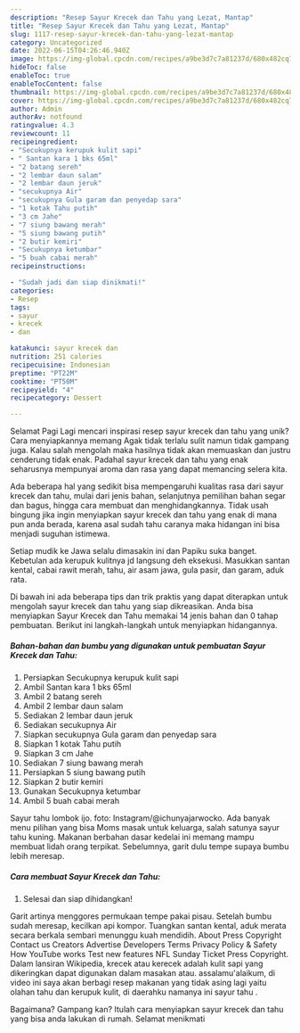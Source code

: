```yaml
---
description: "Resep Sayur Krecek dan Tahu yang Lezat, Mantap"
title: "Resep Sayur Krecek dan Tahu yang Lezat, Mantap"
slug: 1117-resep-sayur-krecek-dan-tahu-yang-lezat-mantap
category: Uncategorized
date: 2022-06-15T04:26:46.940Z
image: https://img-global.cpcdn.com/recipes/a9be3d7c7a81237d/680x482cq70/sayur-krecek-dan-tahu-foto-resep-utama.jpg
hideToc: false
enableToc: true
enableTocContent: false
thumbnail: https://img-global.cpcdn.com/recipes/a9be3d7c7a81237d/680x482cq70/sayur-krecek-dan-tahu-foto-resep-utama.jpg
cover: https://img-global.cpcdn.com/recipes/a9be3d7c7a81237d/680x482cq70/sayur-krecek-dan-tahu-foto-resep-utama.jpg
author: Admin
authorAv: notfound
ratingvalue: 4.3
reviewcount: 11
recipeingredient:
- "Secukupnya kerupuk kulit sapi"
- " Santan kara 1 bks 65ml"
- "2 batang sereh"
- "2 lembar daun salam"
- "2 lembar daun jeruk"
- "secukupnya Air"
- "secukupnya Gula garam dan penyedap sara"
- "1 kotak Tahu putih"
- "3 cm Jahe"
- "7 siung bawang merah"
- "5 siung bawang putih"
- "2 butir kemiri"
- "Secukupnya ketumbar"
- "5 buah cabai merah"
recipeinstructions:

- "Sudah jadi dan siap dinikmati!"
categories:
- Resep
tags:
- sayur
- krecek
- dan

katakunci: sayur krecek dan 
nutrition: 251 calories
recipecuisine: Indonesian
preptime: "PT22M"
cooktime: "PT50M"
recipeyield: "4"
recipecategory: Dessert

---
```



Selamat Pagi Lagi mencari inspirasi resep sayur krecek dan tahu yang unik? Cara menyiapkannya memang Agak tidak terlalu sulit namun tidak gampang juga. Kalau salah mengolah maka hasilnya tidak akan memuaskan dan justru cenderung tidak enak. Padahal sayur krecek dan tahu yang enak seharusnya mempunyai aroma dan rasa yang dapat memancing selera kita.


Ada beberapa hal yang sedikit bisa mempengaruhi kualitas rasa dari sayur krecek dan tahu, mulai dari jenis bahan, selanjutnya pemilihan bahan segar dan bagus, hingga cara membuat dan menghidangkannya. Tidak usah bingung jika ingin menyiapkan sayur krecek dan tahu yang enak di mana pun anda berada, karena asal sudah tahu caranya maka hidangan ini bisa menjadi suguhan istimewa.

Setiap mudik ke Jawa selalu dimasakin ini dan Papiku suka banget. Kebetulan ada kerupuk kulitnya jd langsung deh eksekusi. Masukkan santan kental, cabai rawit merah, tahu, air asam jawa, gula pasir, dan garam, aduk rata.


Di bawah ini ada beberapa tips dan trik praktis yang dapat diterapkan untuk mengolah sayur krecek dan tahu yang siap dikreasikan. Anda bisa menyiapkan Sayur Krecek dan Tahu memakai 14 jenis bahan dan 0 tahap pembuatan. Berikut ini langkah-langkah untuk menyiapkan hidangannya.

<!--inarticleads1-->

##### Bahan-bahan dan bumbu yang digunakan untuk pembuatan Sayur Krecek dan Tahu:

1. Persiapkan Secukupnya kerupuk kulit sapi
1. Ambil  Santan kara 1 bks 65ml
1. Ambil 2 batang sereh
1. Ambil 2 lembar daun salam
1. Sediakan 2 lembar daun jeruk
1. Sediakan secukupnya Air
1. Siapkan secukupnya Gula garam dan penyedap sara
1. Siapkan 1 kotak Tahu putih
1. Siapkan 3 cm Jahe
1. Sediakan 7 siung bawang merah
1. Persiapkan 5 siung bawang putih
1. Siapkan 2 butir kemiri
1. Gunakan Secukupnya ketumbar
1. Ambil 5 buah cabai merah


Sayur tahu lombok ijo. foto: Instagram/@ichunyajarwocko. Ada banyak menu pilihan yang bisa Moms masak untuk keluarga, salah satunya sayur tahu kuning. Makanan berbahan dasar kedelai ini memang mampu membuat lidah orang terpikat. Sebelumnya, garit dulu tempe supaya bumbu lebih meresap. 

<!--inarticleads2-->

##### Cara membuat Sayur Krecek dan Tahu:


1. Selesai dan siap dihidangkan!

Garit artinya menggores permukaan tempe pakai pisau. Setelah bumbu sudah meresap, kecilkan api kompor. Tuangkan santan kental, aduk merata secara berkala sembari menunggu kuah mendidih. About Press Copyright Contact us Creators Advertise Developers Terms Privacy Policy &amp; Safety How YouTube works Test new features NFL Sunday Ticket Press Copyright. Dalam lansiran Wikipedia, krecek atau kerecek adalah kulit sapi yang dikeringkan dapat digunakan dalam masakan atau. assalamu&#39;alaikum, di video ini saya akan berbagi resep makanan yang tidak asing lagi yaitu olahan tahu dan kerupuk kulit, di daerahku namanya ini sayur tahu . 

Bagaimana? Gampang kan? Itulah cara menyiapkan sayur krecek dan tahu yang bisa anda lakukan di rumah. Selamat menikmati
